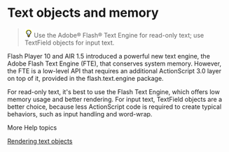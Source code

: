 # Text objects and memory

> ![](../img/tip_help.png) Use the Adobe® Flash® Text Engine for read-only text;
> use TextField objects for input text.

Flash Player 10 and AIR 1.5 introduced a powerful new text engine, the Adobe
Flash Text Engine (FTE), that conserves system memory. However, the FTE is a
low-level API that requires an additional ActionScript 3.0 layer on top of it,
provided in the flash.text.engine package.

For read-only text, it's best to use the Flash Text Engine, which offers low
memory usage and better rendering. For input text, TextField objects are a
better choice, because less ActionScript code is required to create typical
behaviors, such as input handling and word-wrap.

More Help topics

[Rendering text objects](../rendering-performance/rendering-text-objects.md)
